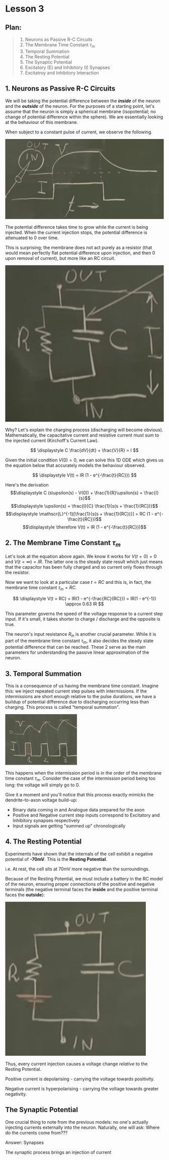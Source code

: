 # Lesson 3

## Plan:
> 1. Neurons as Passive R-C Circuits
> 2. The Membrane Time Constant ${\tau_m}$ 
> 3. Temporal Summation
> 4. The Resting Potential
> 5. The Synaptic Potential
> 6. Excitatory (E) and Inhibitory (I) Synapses
> 7. Excitatroy and Inhibitory Interaction

## 1. Neurons as Passive R-C Circuits

We will be taking the potential difference between the ***inside*** of the neuron and the ***outside*** of the neuron. For the purposes of a starting point, let's assume that the neuron is simply a spherical membrane (isopotential; no change of potential difference within the sphere). We are essentially looking at the behaviour of this membrane. 

When subject to a constant pulse of current, we observe the following.

![Voltage Response](./images/images_3/Voltage_Time_response.png)

The potential difference takes time to grow while the current is being injected. When the current injection stops, the potential difference is attenuated to 0 over time.

This is surprising; the membrane does not act purely as a resistor (that would mean perfectly flat potential difference upon injection, and then 0 upon removal of current), but more like an RC circuit. 

![RC Circuit](./images/images_3/rc-circuit.png)

Why? Let's explain the charging process (discharging will become obvious). Mathematically, the capacitative current and resistive current must sum to the injected current (Kirchoff's Current Law).

$$
\displaystyle C \frac{dV}{dt} + \frac{V}{R} = I
$$

Given the initial condition ${V(0) = 0}$, we can solve this 1D ODE which gives us the equation below that accurately models the behaviour observed.

$$
\displaystyle V(t) = IR (1 - e^{-\frac{t}{RC}})
$$

Here's the derivation
$$\displaystyle C (s\upsilon(s) - V(0)) + \frac{1}{R}\upsilon(s) = \frac{I}{s}$$
$$\displaystyle \upsilon(s) = \frac{I}{C} \frac{1}{s(s + \frac{1}{RC})}$$
$$\displaystyle \mathscr{L}^{-1}[\frac{1}{s(s + \frac{1}{RC})}] = RC (1 - e^{-\frac{t}{RC}})$$
$$\displaystyle \therefore V(t) = IR (1 - e^{-\frac{t}{RC}})$$

## 2. The Membrane Time Constant ${\tau_m}$

Let's look at the equation above again. We know it works for ${V(t = 0) = 0}$ and ${V(t = \infty) = IR}$. The latter one is the steady state result which just means that the capacitor has been fully charged and so current only flows through the resistor.

Now we want to look at a particular case ${t = RC}$ and this is, in fact, the membrane time constant ${\tau_m = RC}$.

$$
\displaystyle V(t = RC) = IR(1 - e^{-\frac{RC}{RC}}) = IR(1 - e^{-1}) \approx 0.63 IR
$$

This parameter governs the speed of the voltage response to a current step input. If it's small, it takes shorter to charge / discharge and the opposite is true.

The neuron's input resistance ${R_{in}}$ is another crucial parameter. While it is part of the membrane time constant ${\tau_m}$, it also decides the steady state potential difference that can be reached. These 2 serve as the main parameters for understanding the passive linear approximation of the neuron.

## 3. Temporal Summation

This is a consequence of us having the membrane time constant. Imagine this: we inject repeated current step pulses with intermissions. If the intermissions are short enough relative to the pulse durations, we have a buildup of potential difference due to discharging occurring less than charging. This process is called "temporal summation".

![Temporal Summation](./images/images_3/temporal_summation.png)

This happens when the intermission period is in the order of the membrane time constant ${\tau_m}$. Consider the case of the intermission period being too long: the voltage will simply go to 0.

Give it a moment and you'll notice that this process exactly mimicks the dendrite-to-axon voltage build-up:
- Binary data coming in and Analogue data prepared for the axon
- Positive and Negative current step inputs correspond to Excitatory and Inhibitory synapses respectively
- Input signals are getting "summed up" chronologically

## 4. The Resting Potential

Experiments have shown that the internals of the cell exhibit a negative potential of **-70mV**. This is the **Resting Potential**. 

i.e. At rest, the cell sits at 70mV more negative than the surroundings.

Because of the Resting Potential, we must include a battery in the RC model of the neuron, ensuring proper connections of the positive and negative terminals (the negative terminal faces the **inside** and the positive terminal faces the **outside**):

![Temporal Summation](./images/images_3/rc-circuit_with_battery.png)

Thus, every current injection causes a voltage change *relative* to the Resting Potential.

Positive current is depolarising - carrying the voltage towards positivity. 

Negative current is hyperpolarising - carrying the voltage towards greater negativity.

## The Synaptic Potential

One crucial thing to note from the previous models: no one's actually injecting currents externally into the neuron. Naturally, one will ask: Where do the currents come from???

Answer: Synapses

The synaptic process brings an injection of current 